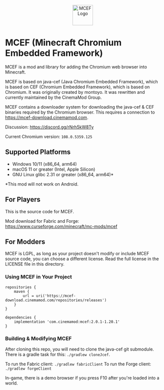 <p align="center">
  <img src="https://github.com/CinemaMod/mcef/assets/30220598/938896d7-2589-49df-8f82-29266c64dfb7" alt="MCEF Logo" style="width:66px;height:66px;">
</p>

# MCEF (Minecraft Chromium Embedded Framework)
MCEF is a mod and library for adding the Chromium web browser into Minecraft.

MCEF is based on java-cef (Java Chromium Embedded Framework), which is based on CEF (Chromium Embedded Framework), which is based on Chromium. It was originally created by montoyo. It was rewritten and currently maintained by the CinemaMod Group.

MCEF contains a downloader system for downloading the java-cef & CEF binaries required by the Chromium browser. This requires a connection to https://mcef-download.cinemamod.com.

Discussion: https://discord.gg/rNrh5kW8Ty

Current Chromium version: `108.0.5359.125`

## Supported Platforms
- Windows 10/11 (x86_64, arm64)
- macOS 11 or greater (Intel, Apple Silicon)
- GNU Linux glibc 2.31 or greater (x86_64, arm64)*

*This mod will not work on Android.

## For Players
This is the source code for MCEF.

Mod download for Fabric and Forge: https://www.curseforge.com/minecraft/mc-mods/mcef

## For Modders
MCEF is LGPL, as long as your project doesn't modify or include MCEF source code, you can choose a different license. Read the full license in the LICENSE file in this directory.

### Using MCEF in Your Project
```
repositories {
    maven {
        url = uri('https://mcef-download.cinemamod.com/repositories/releases')
    }
}
```
```
dependencies {
    implementation 'com.cinemamod:mcef:2.0.1-1.20.1'
}
```

### Building & Modifying MCEF
After cloning this repo, you will need to clone the java-cef git submodule. There is a gradle task for this: `./gradlew cloneJcef`.

To run the Fabric client: `./gradlew fabricClient`
To run the Forge client: `./gradlew forgeClient`

In-game, there is a demo browser if you press F10 after you're loaded into a world.

